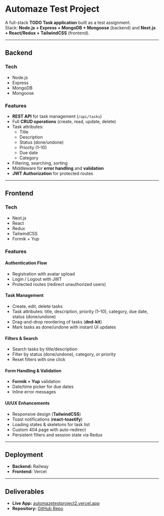 # Automaze Test Project

A full-stack **TODO Task application** built as a test assignment.  
Stack: **Node.js + Express + MongoDB + Mongoose** (backend) and **Next.js + React/Redux + TailwindCSS** (frontend).  

---

## Backend

### Tech
- Node.js  
- Express  
- MongoDB  
- Mongoose  

### Features
- **REST API** for task management (`/api/tasks`)  
- Full **CRUD operations** (create, read, update, delete)  
- Task attributes:  
  - Title  
  - Description  
  - Status (done/undone)  
  - Priority (1–10)  
  - Due date  
  - Category  
- Filtering, searching, sorting  
- Middleware for **error handling** and **validation**  
- **JWT Authorization** for protected routes  

---

## Frontend

### Tech
- Next.js  
- React  
- Redux  
- TailwindCSS  
- Formik + Yup  

### Features

#### Authentication Flow
- Registration with avatar upload  
- Login / Logout with JWT  
- Protected routes (redirect unauthorized users)  

#### Task Management
- Create, edit, delete tasks  
- Task attributes: title, description, priority (1–10), category, due date, status (done/undone)  
- Drag-and-drop reordering of tasks (**dnd-kit**)  
- Mark tasks as done/undone with instant UI updates  

#### Filters & Search
- Search tasks by title/description  
- Filter by status (done/undone), category, or priority  
- Reset filters with one click  

#### Form Handling & Validation
- **Formik + Yup** validation  
- Date/time picker for due dates  
- Inline error messages  

#### UI/UX Enhancements
- Responsive design (**TailwindCSS**)  
- Toast notifications (**react-toastify**)  
- Loading states & skeletons for task list  
- Custom 404 page with auto-redirect  
- Persistent filters and session state via Redux  

---

## Deployment
- **Backend:** Railway  
- **Frontend:** Vercel  

---

## Deliverables
- **Live App:** [automazetestproject2.vercel.app](https://automazetestproject2.vercel.app)  
- **Repository:** [GitHub Repo](https://github.com/meloncholic-san/Automaze_TestProject)  
